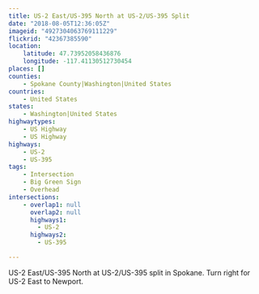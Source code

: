 ```yaml
---
title: US-2 East/US-395 North at US-2/US-395 Split
date: "2018-08-05T12:36:05Z"
imageid: "4927304063769111229"
flickrid: "42367385590"
location:
    latitude: 47.73952058436876
    longitude: -117.41130512730454
places: []
counties:
    - Spokane County|Washington|United States
countries:
    - United States
states:
    - Washington|United States
highwaytypes:
    - US Highway
    - US Highway
highways:
    - US-2
    - US-395
tags:
    - Intersection
    - Big Green Sign
    - Overhead
intersections:
    - overlap1: null
      overlap2: null
      highways1:
        - US-2
      highways2:
        - US-395

---
```

US-2 East/US-395 North at US-2/US-395 split in Spokane.  Turn right for US-2 East to Newport.